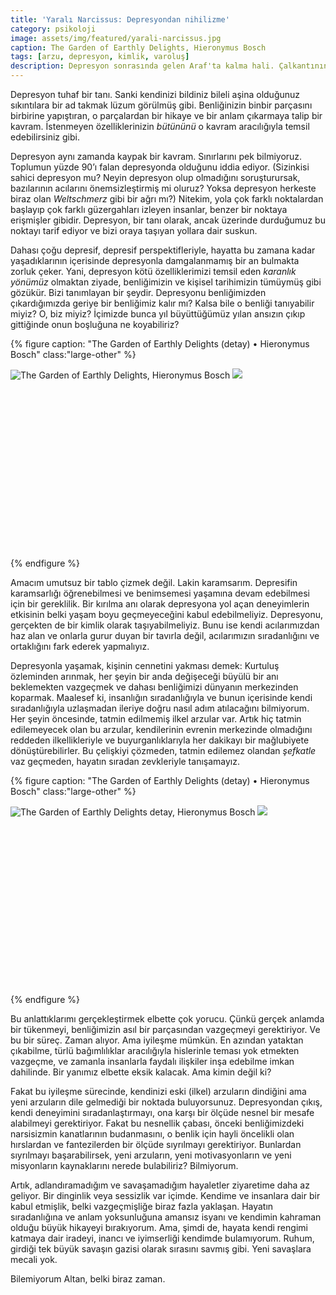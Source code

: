 ```yaml
---
title: 'Yaralı Narcissus: Depresyondan nihilizme'
category: psikoloji
image: assets/img/featured/yarali-narcissus.jpg
caption: The Garden of Earthly Delights, Hieronymus Bosch
tags: [arzu, depresyon, kimlik, varoluş]
description: Depresyon sonrasında gelen Araf'ta kalma hali. Çalkantının bittiği ama arzunun henüz doğmadığı zamanlar.
--- 
```


Depresyon tuhaf bir tanı. Sanki kendinizi bildiniz bileli aşina olduğunuz sıkıntılara bir ad takmak lüzum görülmüş gibi. Benliğinizin binbir parçasını birbirine yapıştıran, o parçalardan bir hikaye ve bir anlam çıkarmaya talip bir kavram. İstenmeyen özelliklerinizin _bütününü_ o kavram aracılığıyla temsil edebilirsiniz gibi. 

Depresyon aynı zamanda kaypak bir kavram. Sınırlarını pek bilmiyoruz. Toplumun yüzde 90’ı falan depresyonda olduğunu iddia ediyor. (Sizinkisi sahici depresyon mu? Neyin depresyon olup olmadığını soruşturursak, bazılarının acılarını önemsizleştirmiş mi oluruz? Yoksa depresyon herkeste biraz olan _Weltschmerz_ gibi bir ağrı mı?) Nitekim, yola çok farklı noktalardan başlayıp çok farklı güzergahları izleyen insanlar, benzer bir noktaya erişmişler gibidir. Depresyon, bir tanı olarak, ancak üzerinde durduğumuz bu noktayı tarif ediyor ve bizi oraya taşıyan yollara dair suskun. 

Dahası çoğu depresif, depresif perspektifleriyle, hayatta bu zamana kadar yaşadıklarının içerisinde depresyonla damgalanmamış bir an bulmakta zorluk çeker. Yani, depresyon kötü özelliklerimizi temsil eden _karanlık yönümüz_ olmaktan ziyade, benliğimizin ve kişisel tarihimizin tümüymüş gibi gözükür. Bizi tanımlayan bir şeydir. Depresyonu benliğimizden çıkardığımızda geriye bir benliğimiz kalır mı? Kalsa bile o benliği tanıyabilir miyiz? O, biz miyiz? İçimizde bunca yıl büyüttüğümüz yılan ansızın çıkıp gittiğinde onun boşluğuna ne koyabiliriz?

{% figure caption: "The Garden of Earthly Delights (detay) • Hieronymus Bosch" class:"large-other" %}
<div class="ratio-box" style="padding-bottom: 56.26%">
<img alt="The Garden of Earthly Delights, Hieronymus Bosch" class="lazyload" data-src="/assets/img/others/thegarden_delights.jpg">
<noscript>
<img src="/assets/img/others/thegarden_delights.jpg">
</noscript>
</div>
{% endfigure %}

Amacım umutsuz bir tablo çizmek değil. Lakin karamsarım. Depresifin karamsarlığı öğrenebilmesi ve benimsemesi yaşamına devam edebilmesi için bir gereklilik. Bir kırılma anı olarak depresyona yol açan deneyimlerin etkisinin belki yaşam boyu geçmeyeceğini kabul edebilmeliyiz. Depresyonu, gerçekten de bir kimlik olarak taşıyabilmeliyiz. Bunu ise kendi acılarımızdan haz alan ve onlarla gurur duyan bir tavırla değil, acılarımızın sıradanlığını ve ortaklığını fark ederek yapmalıyız. 

Depresyonla yaşamak, kişinin cennetini yakması demek: Kurtuluş özleminden arınmak, her şeyin bir anda değişeceği büyülü bir anı beklemekten vazgeçmek ve dahası benliğimizi dünyanın merkezinden koparmak. Maalesef ki, insanlığın sıradanlığıyla ve bunun içerisinde kendi sıradanlığıyla uzlaşmadan ileriye doğru nasıl adım atılacağını bilmiyorum. Her şeyin öncesinde, tatmin edilmemiş ilkel arzular var. Artık hiç tatmin edilemeyecek olan bu arzular, kendilerinin evrenin merkezinde olmadığını reddeden ilkellikleriyle ve buyurganlıklarıyla her dakikayı bir mağlubiyete dönüştürebilirler. Bu çelişkiyi çözmeden, tatmin edilemez olandan _şefkatle_ vaz geçmeden, hayatın sıradan zevkleriyle tanışamayız. 

{% figure caption: "The Garden of Earthly Delights (detay) • Hieronymus Bosch" class:"large-other" %}
<div class="ratio-box" style="padding-bottom: 56.26%">
<img alt="The Garden of Earthly Delights detay, Hieronymus Bosch" class="lazyload" data-src="/assets/img/others/thegarden_delights-2.jpg">
<noscript>
<img src="/assets/img/others/thegarden_delights-2.jpg">
</noscript>
</div>
{% endfigure %}

Bu anlattıklarımı gerçekleştirmek elbette çok yorucu. Çünkü gerçek anlamda bir tükenmeyi, benliğimizin asıl bir parçasından vazgeçmeyi gerektiriyor. Ve bu bir süreç. Zaman alıyor. Ama iyileşme mümkün. En azından yataktan çıkabilme, türlü bağımlılıklar aracılığıyla hislerinle teması yok etmekten vazgeçme, ve zamanla insanlarla faydalı ilişkiler inşa edebilme imkan dahilinde. Bir yanımız elbette eksik kalacak. Ama kimin değil ki?

Fakat bu iyileşme sürecinde, kendinizi eski (ilkel) arzuların dindiğini ama yeni arzuların dile gelmediği bir noktada buluyorsunuz. Depresyondan çıkış, kendi deneyimini sıradanlaştırmayı, ona karşı bir ölçüde nesnel bir mesafe alabilmeyi gerektiriyor. Fakat bu nesnellik çabası, önceki benliğimizdeki narsisizmin kanatlarının budanmasını, o benlik için hayli öncelikli olan hırslardan ve fantezilerden bir ölçüde sıyrılmayı gerektiriyor. Bunlardan sıyrılmayı başarabilirsek, yeni arzuların, yeni motivasyonların ve yeni misyonların kaynaklarını nerede bulabiliriz? Bilmiyorum.

Artık, adlandıramadığım ve savaşamadığım hayaletler ziyaretime daha az geliyor. Bir dinginlik veya sessizlik var içimde. Kendime ve insanlara dair bir kabul etmişlik, belki vazgeçmişliğe biraz fazla yaklaşan. Hayatın sıradanlığına ve anlam yoksunluğuna amansız isyanı ve kendimin kahraman olduğu büyük hikayeyi bırakıyorum. Ama, şimdi de, hayata kendi rengimi katmaya dair iradeyi, inancı ve iyimserliği kendimde bulamıyorum. Ruhum, girdiği tek büyük savaşın gazisi olarak sırasını savmış gibi. Yeni savaşlara mecali yok. 

Bilemiyorum Altan, belki biraz zaman.




